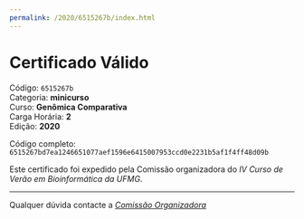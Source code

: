 ```yaml
---
permalink: /2020/6515267b/index.html
---
```


# Certificado Válido

Código: `6515267b`<br>
Categoria: **minicurso**<br>
Curso: **Genômica Comparativa**<br>
Carga Horária: **2**<br>
Edição: **2020**<br>


Código completo: `6515267bd7ea1246651077aef1596e6415007953ccd0e2231b5af1f4ff48d09b`


Este certificado foi expedido pela Comissão organizadora do *IV Curso de Verão em Bioinformática da UFMG*.

----

Qualquer dúvida contacte a [_Comissão Organizadora_](<mailto:cursobioinfoufmg@gmail.com$subject=[Certificados]>)

